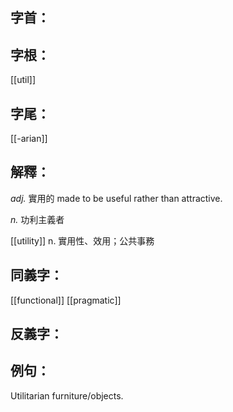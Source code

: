 
## 字首：

## 字根：
[[util]]

## 字尾：
[[-arian]]


## 解釋：
*adj.*
實用的
made to be useful rather than attractive.

*n.*
功利主義者

[[utility]]
n.
實用性、效用；公共事務
## 同義字：
[[functional]]
[[pragmatic]]


## 反義字：

## 例句：
Utilitarian furniture/objects.

